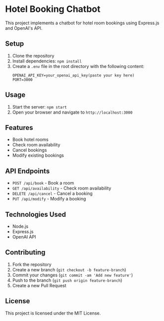 # Hotel Booking Chatbot

This project implements a chatbot for hotel room bookings using Express.js and OpenAI's API.

## Setup

1. Clone the repository
2. Install dependencies: `npm install`
3. Create a `.env` file in the root directory with the following content:
    ```
    OPENAI_API_KEY=your_openai_api_key(paste your key here)
    PORT=3000
    ```

## Usage

1. Start the server: `npm start`
2. Open your browser and navigate to `http://localhost:3000`

## Features

- Book hotel rooms
- Check room availability
- Cancel bookings
- Modify existing bookings

## API Endpoints

- `POST /api/book` - Book a room
- `GET /api/availability` - Check room availability
- `DELETE /api/cancel` - Cancel a booking
- `PUT /api/modify` - Modify a booking

## Technologies Used

- Node.js
- Express.js
- OpenAI API

## Contributing

1. Fork the repository
2. Create a new branch (`git checkout -b feature-branch`)
3. Commit your changes (`git commit -am 'Add new feature'`)
4. Push to the branch (`git push origin feature-branch`)
5. Create a new Pull Request

## License

This project is licensed under the MIT License.